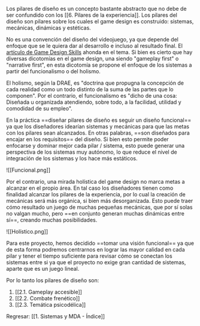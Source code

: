 
Los pilares de diseño es un concepto bastante abstracto que no debe de ser confundido con los [[6. Pilares de la experiencia]]. Los pilares del diseño son pilares sobre los cuales el game design es construido: sistemas, mecánicas, dinámicas y estéticas.

No es una convención del diseño del videojuego, ya que depende del enfoque que se le quiera dar al desarrollo e incluso al resultado final. El [artículo de Game Design Skills](https://gamedesignskills.com/game-design/design-pillars/) ahonda en el tema. Si bien es cierto que hay diversas dicotomías en el game design, una siendo "gameplay first" o "narrative first", en esta dicotomía se propone el enfoque de los sistemas a partir del funcionalismo o del holismo. 

El holismo, según la DRAE, es "doctrina que propugna la concepción de cada realidad como un todo distinto de la suma de las partes que lo componen". Por el contrario, el funcionalismo es "dicho de una cosa: Diseñada u organizada atendiendo, sobre todo, a la facilidad, utilidad y comodidad de su empleo".

En la práctica ==diseñar pilares de diseño es seguir un diseño funcional== ya que los diseñadores idearían sistemas y mecánicas para que las metas con los pilares sean alcanzados. En otras palabras, ==son diseñados para encajar en los requisitos== del diseño. Si bien esto permite poder enfocarse y dominar mejor cada pilar / sistema, esto puede generar una perspectiva de los sistemas muy autónomo, lo que reduce el nivel de integración de los sistemas y los hace más estáticos.

![[Funcional.png]]

Por el contrario, una mirada holística del game design no marca metas a alcanzar en el propio área. En tal caso los diseñadores tienen como finalidad alcanzar los pilares de la experiencia, por lo cual la creación de mecánicas será más orgánica, si bien más desorganizada. Esto puede traer cómo resultado un juego de muchas pequeñas mecánicas, que por sí solas no valgan mucho, pero ==en conjunto generan muchas dinámicas entre sí==, creando muchas posibilidades. 

![[Holístico.png]]

Para este proyecto, hemos decidido ==tomar una visión funcional== ya que de esta forma podremos centrarnos en lograr las mayor calidad en cada pilar y tener el tiempo suficiente para revisar cómo se conectan los sistemas entre si ya que el proyecto no exige gran cantidad de sistemas, aparte que es un juego lineal. 

Por lo tanto los pilares de diseño son:

1. [[2.1. Gameplay accesible]]
2. [[2.2. Combate frenético]]
3. [[2.3. Temática psicodélica]]


Regresar: [[1. Sistemas y MDA - Índice]]
